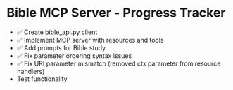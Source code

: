 # Bible MCP Server - Progress Tracker

- ✅ Create bible_api.py client
- ✅ Implement MCP server with resources and tools
- ✅ Add prompts for Bible study
- ✅ Fix parameter ordering syntax issues
- ✅ Fix URI parameter mismatch (removed ctx parameter from resource handlers)
- Test functionality
